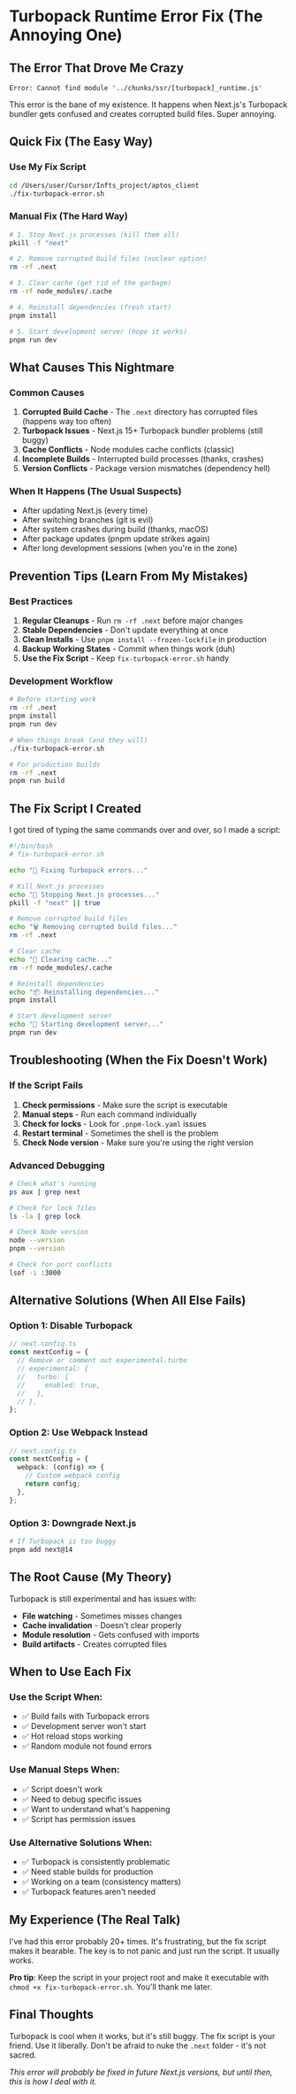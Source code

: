 # Turbopack Runtime Error Fix (The Annoying One)

## The Error That Drove Me Crazy

```
Error: Cannot find module '../chunks/ssr/[turbopack]_runtime.js'
```

This error is the bane of my existence. It happens when Next.js's Turbopack bundler gets confused and creates corrupted build files. Super annoying.

## Quick Fix (The Easy Way)

### Use My Fix Script
```bash
cd /Users/user/Cursor/Infts_project/aptos_client
./fix-turbopack-error.sh
```

### Manual Fix (The Hard Way)
```bash
# 1. Stop Next.js processes (kill them all)
pkill -f "next"

# 2. Remove corrupted build files (nuclear option)
rm -rf .next

# 3. Clear cache (get rid of the garbage)
rm -rf node_modules/.cache

# 4. Reinstall dependencies (fresh start)
pnpm install

# 5. Start development server (hope it works)
pnpm run dev
```

## What Causes This Nightmare

### Common Causes
1. **Corrupted Build Cache** - The `.next` directory has corrupted files (happens way too often)
2. **Turbopack Issues** - Next.js 15+ Turbopack bundler problems (still buggy)
3. **Cache Conflicts** - Node modules cache conflicts (classic)
4. **Incomplete Builds** - Interrupted build processes (thanks, crashes)
5. **Version Conflicts** - Package version mismatches (dependency hell)

### When It Happens (The Usual Suspects)
- After updating Next.js (every time)
- After switching branches (git is evil)
- After system crashes during build (thanks, macOS)
- After package updates (pnpm update strikes again)
- After long development sessions (when you're in the zone)

## Prevention Tips (Learn From My Mistakes)

### Best Practices
1. **Regular Cleanups** - Run `rm -rf .next` before major changes
2. **Stable Dependencies** - Don't update everything at once
3. **Clean Installs** - Use `pnpm install --frozen-lockfile` in production
4. **Backup Working States** - Commit when things work (duh)
5. **Use the Fix Script** - Keep `fix-turbopack-error.sh` handy

### Development Workflow
```bash
# Before starting work
rm -rf .next
pnpm install
pnpm run dev

# When things break (and they will)
./fix-turbopack-error.sh

# For production builds
rm -rf .next
pnpm run build
```

## The Fix Script I Created

I got tired of typing the same commands over and over, so I made a script:

```bash
#!/bin/bash
# fix-turbopack-error.sh

echo "🔧 Fixing Turbopack errors..."

# Kill Next.js processes
echo "🛑 Stopping Next.js processes..."
pkill -f "next" || true

# Remove corrupted build files
echo "🗑️ Removing corrupted build files..."
rm -rf .next

# Clear cache
echo "🧹 Clearing cache..."
rm -rf node_modules/.cache

# Reinstall dependencies
echo "📦 Reinstalling dependencies..."
pnpm install

# Start development server
echo "🚀 Starting development server..."
pnpm run dev
```

## Troubleshooting (When the Fix Doesn't Work)

### If the Script Fails
1. **Check permissions** - Make sure the script is executable
2. **Manual steps** - Run each command individually
3. **Check for locks** - Look for `.pnpm-lock.yaml` issues
4. **Restart terminal** - Sometimes the shell is the problem
5. **Check Node version** - Make sure you're using the right version

### Advanced Debugging
```bash
# Check what's running
ps aux | grep next

# Check for lock files
ls -la | grep lock

# Check Node version
node --version
pnpm --version

# Check for port conflicts
lsof -i :3000
```

## Alternative Solutions (When All Else Fails)

### Option 1: Disable Turbopack
```typescript
// next.config.ts
const nextConfig = {
  // Remove or comment out experimental.turbo
  // experimental: {
  //   turbo: {
  //     enabled: true,
  //   },
  // },
};
```

### Option 2: Use Webpack Instead
```typescript
// next.config.ts
const nextConfig = {
  webpack: (config) => {
    // Custom webpack config
    return config;
  },
};
```

### Option 3: Downgrade Next.js
```bash
# If Turbopack is too buggy
pnpm add next@14
```

## The Root Cause (My Theory)

Turbopack is still experimental and has issues with:
- **File watching** - Sometimes misses changes
- **Cache invalidation** - Doesn't clear properly
- **Module resolution** - Gets confused with imports
- **Build artifacts** - Creates corrupted files

## When to Use Each Fix

### Use the Script When:
- ✅ Build fails with Turbopack errors
- ✅ Development server won't start
- ✅ Hot reload stops working
- ✅ Random module not found errors

### Use Manual Steps When:
- ✅ Script doesn't work
- ✅ Need to debug specific issues
- ✅ Want to understand what's happening
- ✅ Script has permission issues

### Use Alternative Solutions When:
- ✅ Turbopack is consistently problematic
- ✅ Need stable builds for production
- ✅ Working on a team (consistency matters)
- ✅ Turbopack features aren't needed

## My Experience (The Real Talk)

I've had this error probably 20+ times. It's frustrating, but the fix script makes it bearable. The key is to not panic and just run the script. It usually works.

**Pro tip**: Keep the script in your project root and make it executable with `chmod +x fix-turbopack-error.sh`. You'll thank me later.

## Final Thoughts

Turbopack is cool when it works, but it's still buggy. The fix script is your friend. Use it liberally. Don't be afraid to nuke the `.next` folder - it's not sacred.

*This error will probably be fixed in future Next.js versions, but until then, this is how I deal with it.*